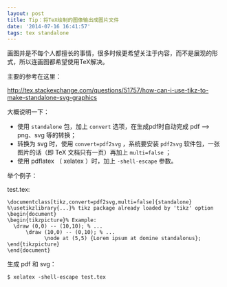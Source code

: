 ```yaml
---
layout: post
title: Tip：将TeX绘制的图像输出成图片文件
date: '2014-07-16 16:41:57'
tags: tex standalone
---
```

画图并是不每个人都擅长的事情，很多时候更希望关注于内容，而不是展现的形式，所以连画图都希望使用TeX解决。

主要的参考在这里：

<http://tex.stackexchange.com/questions/51757/how-can-i-use-tikz-to-make-standalone-svg-graphics>

大概说明一下：

* 使用 `standalone` 包，加上 `convert` 选项，在生成pdf时自动完成 pdf --> png、svg 等的转换；
* 转换为 svg 时，使用 `convert=pdf2svg` ，系统要安装 `pdf2svg` 软件包，一张图片的话（即 TeX 文档只有一页）再加上 `multi=false` ；
* 使用 pdflatex （ xelatex ）时，加上 `-shell-escape` 参数。

举个例子：

test.tex:

    \documentclass[tikz,convert=pdf2svg,multi=false]{standalone}
    %\usetikzlibrary{...}% tikz package already loaded by 'tikz' option
    \begin{document}
    \begin{tikzpicture}% Example:
      \draw (0,0) -- (10,10); % ...
          \draw (10,0) -- (0,10); % ...
                \node at (5,5) {Lorem ipsum at domine standalonus};
    \end{tikzpicture}
    \end{document}

生成 pdf 和 svg：

    $ xelatex -shell-escape test.tex

